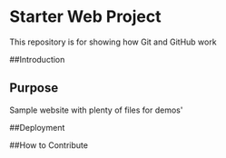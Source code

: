 # Starter Web Project
This repository is for showing how Git and GitHub work


##Introduction

## Purpose

Sample website with plenty of files for demos'

##Deployment

##How to Contribute